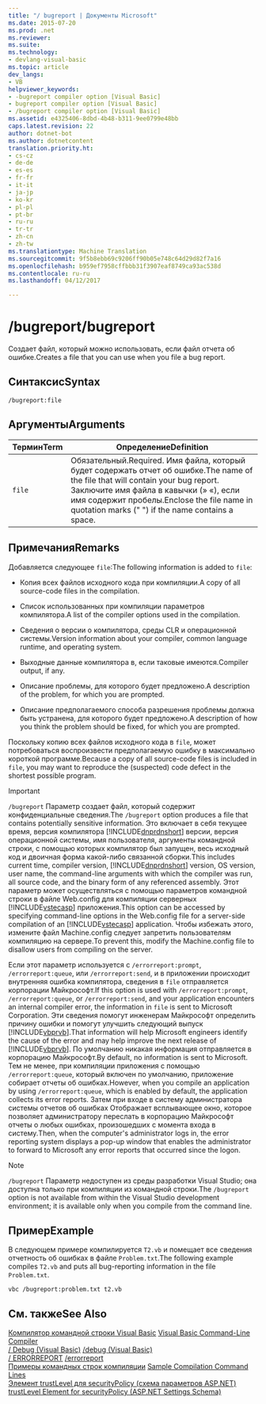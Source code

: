```yaml
---
title: "/ bugreport | Документы Microsoft"
ms.date: 2015-07-20
ms.prod: .net
ms.reviewer: 
ms.suite: 
ms.technology:
- devlang-visual-basic
ms.topic: article
dev_langs:
- VB
helpviewer_keywords:
- -bugreport compiler option [Visual Basic]
- bugreport compiler option [Visual Basic]
- /bugreport compiler option [Visual Basic]
ms.assetid: e4325406-8dbd-4b48-b311-9ee0799e48bb
caps.latest.revision: 22
author: dotnet-bot
ms.author: dotnetcontent
translation.priority.ht:
- cs-cz
- de-de
- es-es
- fr-fr
- it-it
- ja-jp
- ko-kr
- pl-pl
- pt-br
- ru-ru
- tr-tr
- zh-cn
- zh-tw
ms.translationtype: Machine Translation
ms.sourcegitcommit: 9f5b8ebb69c9206ff90b05e748c64d29d82f7a16
ms.openlocfilehash: b959ef7958cffbbb31f3907eaf8749ca93ac538d
ms.contentlocale: ru-ru
ms.lasthandoff: 04/12/2017

---
```

# <a name="bugreport"></a><span data-ttu-id="cf45b-102">/bugreport</span><span class="sxs-lookup"><span data-stu-id="cf45b-102">/bugreport</span></span>
<span data-ttu-id="cf45b-103">Создает файл, который можно использовать, если файл отчета об ошибке.</span><span class="sxs-lookup"><span data-stu-id="cf45b-103">Creates a file that you can use when you file a bug report.</span></span>  
  
## <a name="syntax"></a><span data-ttu-id="cf45b-104">Синтаксис</span><span class="sxs-lookup"><span data-stu-id="cf45b-104">Syntax</span></span>  
  
```  
/bugreport:file  
```  
  
## <a name="arguments"></a><span data-ttu-id="cf45b-105">Аргументы</span><span class="sxs-lookup"><span data-stu-id="cf45b-105">Arguments</span></span>  
  
|<span data-ttu-id="cf45b-106">Термин</span><span class="sxs-lookup"><span data-stu-id="cf45b-106">Term</span></span>|<span data-ttu-id="cf45b-107">Определение</span><span class="sxs-lookup"><span data-stu-id="cf45b-107">Definition</span></span>|  
|---|---|  
|`file`|<span data-ttu-id="cf45b-108">Обязательный.</span><span class="sxs-lookup"><span data-stu-id="cf45b-108">Required.</span></span> <span data-ttu-id="cf45b-109">Имя файла, который будет содержать отчет об ошибке.</span><span class="sxs-lookup"><span data-stu-id="cf45b-109">The name of the file that will contain your bug report.</span></span> <span data-ttu-id="cf45b-110">Заключите имя файла в кавычки (» «), если имя содержит пробелы.</span><span class="sxs-lookup"><span data-stu-id="cf45b-110">Enclose the file name in quotation marks (" ") if the name contains a space.</span></span>|  
  
## <a name="remarks"></a><span data-ttu-id="cf45b-111">Примечания</span><span class="sxs-lookup"><span data-stu-id="cf45b-111">Remarks</span></span>  
 <span data-ttu-id="cf45b-112">Добавляется следующее `file`:</span><span class="sxs-lookup"><span data-stu-id="cf45b-112">The following information is added to `file`:</span></span>  
  
-   <span data-ttu-id="cf45b-113">Копия всех файлов исходного кода при компиляции.</span><span class="sxs-lookup"><span data-stu-id="cf45b-113">A copy of all source-code files in the compilation.</span></span>  
  
-   <span data-ttu-id="cf45b-114">Список использованных при компиляции параметров компилятора.</span><span class="sxs-lookup"><span data-stu-id="cf45b-114">A list of the compiler options used in the compilation.</span></span>  
  
-   <span data-ttu-id="cf45b-115">Сведения о версии о компилятора, среды CLR и операционной системы.</span><span class="sxs-lookup"><span data-stu-id="cf45b-115">Version information about your compiler, common language runtime, and operating system.</span></span>  
  
-   <span data-ttu-id="cf45b-116">Выходные данные компилятора в, если таковые имеются.</span><span class="sxs-lookup"><span data-stu-id="cf45b-116">Compiler output, if any.</span></span>  
  
-   <span data-ttu-id="cf45b-117">Описание проблемы, для которого будет предложено.</span><span class="sxs-lookup"><span data-stu-id="cf45b-117">A description of the problem, for which you are prompted.</span></span>  
  
-   <span data-ttu-id="cf45b-118">Описание предполагаемого способа разрешения проблемы должна быть устранена, для которого будет предложено.</span><span class="sxs-lookup"><span data-stu-id="cf45b-118">A description of how you think the problem should be fixed, for which you are prompted.</span></span>  
  
 <span data-ttu-id="cf45b-119">Поскольку копию всех файлов исходного кода в `file`, может потребоваться воспроизвести предполагаемую ошибку в максимально короткой программе.</span><span class="sxs-lookup"><span data-stu-id="cf45b-119">Because a copy of all source-code files is included in `file`, you may want to reproduce the (suspected) code defect in the shortest possible program.</span></span>  
  
> [!IMPORTANT]
>  <span data-ttu-id="cf45b-120">`/bugreport` Параметр создает файл, который содержит конфиденциальные сведения.</span><span class="sxs-lookup"><span data-stu-id="cf45b-120">The `/bugreport` option produces a file that contains potentially sensitive information.</span></span> <span data-ttu-id="cf45b-121">Это включает в себя текущее время, версия компилятора [!INCLUDE[dnprdnshort](../../../csharp/getting-started/includes/dnprdnshort_md.md)] версии, версия операционной системы, имя пользователя, аргументы командной строки, с помощью которых компилятор был запущен, весь исходный код и двоичная форма какой-либо связанной сборки.</span><span class="sxs-lookup"><span data-stu-id="cf45b-121">This includes current time, compiler version, [!INCLUDE[dnprdnshort](../../../csharp/getting-started/includes/dnprdnshort_md.md)] version, OS version, user name, the command-line arguments with which the compiler was run, all source code, and the binary form of any referenced assembly.</span></span> <span data-ttu-id="cf45b-122">Этот параметр может осуществляться с помощью параметров командной строки в файле Web.config для компиляции серверных [!INCLUDE[vstecasp](../../../csharp/language-reference/preprocessor-directives/includes/vstecasp_md.md)] приложения.</span><span class="sxs-lookup"><span data-stu-id="cf45b-122">This option can be accessed by specifying command-line options in the Web.config file for a server-side compilation of an [!INCLUDE[vstecasp](../../../csharp/language-reference/preprocessor-directives/includes/vstecasp_md.md)] application.</span></span> <span data-ttu-id="cf45b-123">Чтобы избежать этого, измените файл Machine.config следует запретить пользователям компиляцию на сервере.</span><span class="sxs-lookup"><span data-stu-id="cf45b-123">To prevent this, modify the Machine.config file to disallow users from compiling on the server.</span></span>  
  
 <span data-ttu-id="cf45b-124">Если этот параметр используется с `/errorreport:prompt`, `/errorreport:queue`, или `/errorreport:send`, и в приложении происходит внутренняя ошибка компилятора, сведения в `file` отправляется корпорации Майкрософт.</span><span class="sxs-lookup"><span data-stu-id="cf45b-124">If this option is used with `/errorreport:prompt`, `/errorreport:queue`, or `/errorreport:send`, and your application encounters an internal compiler error, the information in `file` is sent to Microsoft Corporation.</span></span> <span data-ttu-id="cf45b-125">Эти сведения помогут инженерам Майкрософт определить причину ошибки и помогут улучшить следующий выпуск [!INCLUDE[vbprvb](../../../csharp/programming-guide/concepts/linq/includes/vbprvb_md.md)].</span><span class="sxs-lookup"><span data-stu-id="cf45b-125">That information will help Microsoft engineers identify the cause of the error and may help improve the next release of [!INCLUDE[vbprvb](../../../csharp/programming-guide/concepts/linq/includes/vbprvb_md.md)].</span></span> <span data-ttu-id="cf45b-126">По умолчанию никакая информация отправляется в корпорацию Майкрософт.</span><span class="sxs-lookup"><span data-stu-id="cf45b-126">By default, no information is sent to Microsoft.</span></span> <span data-ttu-id="cf45b-127">Тем не менее, при компиляции приложения с помощью `/errorreport:queue`, который включен по умолчанию, приложение собирает отчеты об ошибках.</span><span class="sxs-lookup"><span data-stu-id="cf45b-127">However, when you compile an application by using `/errorreport:queue`, which is enabled by default, the application collects its error reports.</span></span> <span data-ttu-id="cf45b-128">Затем при входе в систему администратора системы отчетов об ошибках Отображает всплывающее окно, которое позволяет администратору переслать в корпорацию Майкрософт отчеты о любых ошибках, произошедших с момента входа в систему.</span><span class="sxs-lookup"><span data-stu-id="cf45b-128">Then, when the computer's administrator logs in, the error reporting system displays a pop-up window that enables the administrator to forward to Microsoft any error reports that occurred since the logon.</span></span>  
  
> [!NOTE]
>  <span data-ttu-id="cf45b-129">`/bugreport` Параметр недоступен из среды разработки Visual Studio; она доступна только при компиляции из командной строки.</span><span class="sxs-lookup"><span data-stu-id="cf45b-129">The `/bugreport` option is not available from within the Visual Studio development environment; it is available only when you compile from the command line.</span></span>  
  
## <a name="example"></a><span data-ttu-id="cf45b-130">Пример</span><span class="sxs-lookup"><span data-stu-id="cf45b-130">Example</span></span>  
 <span data-ttu-id="cf45b-131">В следующем примере компилируется `T2.vb` и помещает все сведения отчетность об ошибках в файле `Problem.txt`.</span><span class="sxs-lookup"><span data-stu-id="cf45b-131">The following example compiles `T2.vb` and puts all bug-reporting information in the file `Problem.txt`.</span></span>  
  
```  
vbc /bugreport:problem.txt t2.vb  
```  
  
## <a name="see-also"></a><span data-ttu-id="cf45b-132">См. также</span><span class="sxs-lookup"><span data-stu-id="cf45b-132">See Also</span></span>  
 <span data-ttu-id="cf45b-133">[Компилятор командной строки Visual Basic](../../../visual-basic/reference/command-line-compiler/index.md) </span><span class="sxs-lookup"><span data-stu-id="cf45b-133">[Visual Basic Command-Line Compiler](../../../visual-basic/reference/command-line-compiler/index.md) </span></span>  
<span data-ttu-id="cf45b-134"> [/ Debug (Visual Basic)](../../../visual-basic/reference/command-line-compiler/debug.md) </span><span class="sxs-lookup"><span data-stu-id="cf45b-134"> [/debug (Visual Basic)](../../../visual-basic/reference/command-line-compiler/debug.md) </span></span>  
<span data-ttu-id="cf45b-135"> [/ ERRORREPORT](../../../visual-basic/reference/command-line-compiler/errorreport.md) </span><span class="sxs-lookup"><span data-stu-id="cf45b-135"> [/errorreport](../../../visual-basic/reference/command-line-compiler/errorreport.md) </span></span>  
<span data-ttu-id="cf45b-136"> [Примеры командных строк компиляции](../../../visual-basic/reference/command-line-compiler/sample-compilation-command-lines.md) </span><span class="sxs-lookup"><span data-stu-id="cf45b-136"> [Sample Compilation Command Lines](../../../visual-basic/reference/command-line-compiler/sample-compilation-command-lines.md) </span></span>  
<span data-ttu-id="cf45b-137"> [Элемент trustLevel для securityPolicy (схема параметров ASP.NET)](http://msdn.microsoft.com/en-us/729ab04c-03da-4ee5-86b1-be9d08a09369)</span><span class="sxs-lookup"><span data-stu-id="cf45b-137"> [trustLevel Element for securityPolicy (ASP.NET Settings Schema)](http://msdn.microsoft.com/en-us/729ab04c-03da-4ee5-86b1-be9d08a09369)</span></span>
